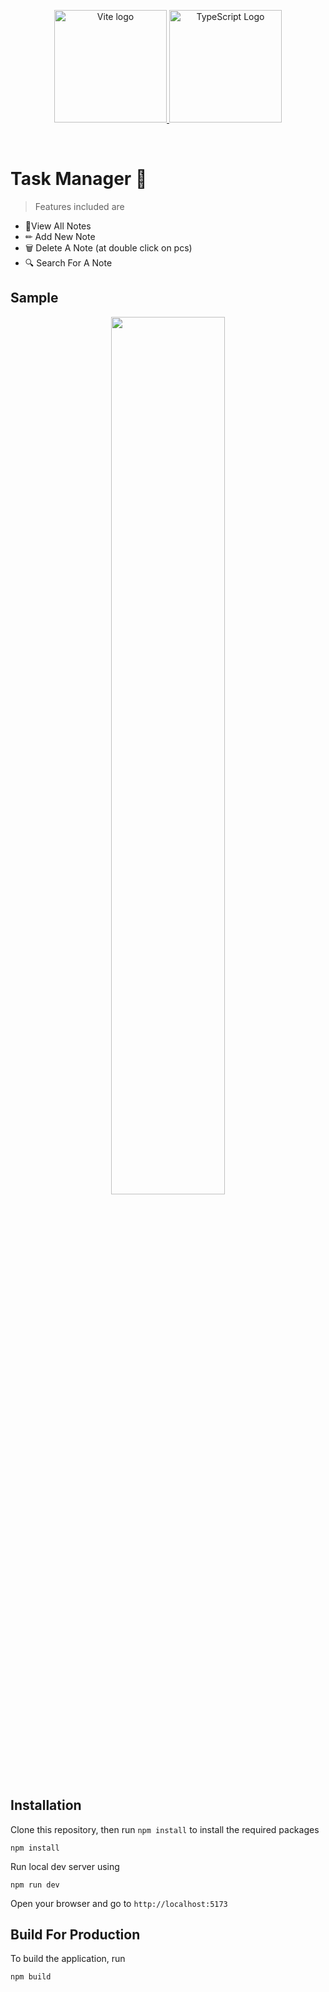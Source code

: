 <p align="center">
  <a href="https://vitejs.dev" target="_blank" rel="noopener noreferrer">
    <img width="180" src="https://vitejs.dev/logo.svg" alt="Vite logo">
  </a>
  <a href="https://typescriptlang.org" target="_blank" rel="noopener noreferrer"> 
    <img width="180" src="https://user-images.githubusercontent.com/92443116/190036983-6e9f398b-2c3c-4bcb-aa1b-75376e6798fe.png" alt="TypeScript Logo">
  </a>
</p>

<br/>

# Task Manager 📝

> Features included are
-  📝View All Notes
-  ✏ Add New Note
-  🗑 Delete A Note (at double click on pcs)
-  🔍 Search For A Note

## Sample

<p align="center">
  <img width="60%" src="https://user-images.githubusercontent.com/92443116/190037696-bc927836-ee76-401b-b23e-ae8b22710995.png">
</p>

## Installation

Clone this repository, then run `npm install` to install the required packages

````shell
npm install
````

Run local dev server using 

````shell
npm run dev
````

Open your browser and go to `http://localhost:5173`

## Build For Production

To build the application, run

````shell
npm build
````
